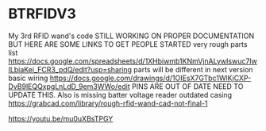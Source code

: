 # BTRFIDV3
My 3rd RFID wand's code
STILL WORKING ON PROPER DOCUMENTATION BUT HERE ARE SOME LINKS TO GET PEOPLE STARTED
very rough parts list https://docs.google.com/spreadsheets/d/1XHbiwmb1KNmVjnALywIswuc7IwILbiaKei_FCR3_pdQ/edit?usp=sharing parts will be different in next version
basic wiring https://docs.google.com/drawings/d/1OIEsX7GTbc1WlKjCXP-DvB9lEQQxpgLnLdD_9em3WWo/edit PINS ARE OUT OF DATE NEED TO UPDATE THIS. Also is missing batter voltage reader
outdated casing https://grabcad.com/library/rough-rfid-wand-cad-not-final-1

https://youtu.be/mu0uXBsTPGY
